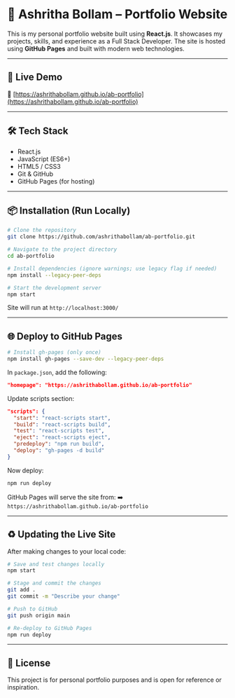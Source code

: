 # 💼 Ashritha Bollam – Portfolio Website

This is my personal portfolio website built using **React.js**. It showcases my projects, skills, and experience as a Full Stack Developer. The site is hosted using **GitHub Pages** and built with modern web technologies.

---

## 🚀 Live Demo

🔗 [https://ashrithabollam.github.io/ab-portfolio](https://ashrithabollam.github.io/ab-portfolio)

---

## 🛠️ Tech Stack

- React.js
- JavaScript (ES6+)
- HTML5 / CSS3
- Git & GitHub
- GitHub Pages (for hosting)

---

## 📦 Installation (Run Locally)

```bash
# Clone the repository
git clone https://github.com/ashrithabollam/ab-portfolio.git

# Navigate to the project directory
cd ab-portfolio

# Install dependencies (ignore warnings; use legacy flag if needed)
npm install --legacy-peer-deps

# Start the development server
npm start
```

Site will run at `http://localhost:3000/`

---

## 🌐 Deploy to GitHub Pages

```bash
# Install gh-pages (only once)
npm install gh-pages --save-dev --legacy-peer-deps
```

In `package.json`, add the following:
```json
"homepage": "https://ashrithabollam.github.io/ab-portfolio"
```

Update scripts section:
```json
"scripts": {
  "start": "react-scripts start",
  "build": "react-scripts build",
  "test": "react-scripts test",
  "eject": "react-scripts eject",
  "predeploy": "npm run build",
  "deploy": "gh-pages -d build"
}
```

Now deploy:
```bash
npm run deploy
```

GitHub Pages will serve the site from:
➡️ `https://ashrithabollam.github.io/ab-portfolio`

---

## ♻️ Updating the Live Site

After making changes to your local code:

```bash
# Save and test changes locally
npm start

# Stage and commit the changes
git add .
git commit -m "Describe your change"

# Push to GitHub
git push origin main

# Re-deploy to GitHub Pages
npm run deploy
```

---

## 📄 License

This project is for personal portfolio purposes and is open for reference or inspiration.
